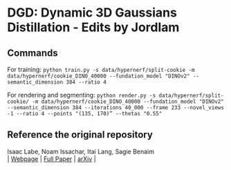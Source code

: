 # DGD: Dynamic 3D Gaussians Distillation - Edits by Jordlam

## Commands
For training:
```python train.py -s data/hypernerf/split-cookie -m data/hypernerf/cookie_DINO_40000 --fundation_model "DINOv2" --semantic_dimension 384 --ratio 4```

For rendering and segmenting:
```python render.py -s data/hypernerf/split-cookie/ -m data/hypernerf/cookie_DINO_40000 --fundation_model "DINOv2" --semantic_dimension 384 --iterations 40_000 --frame 233 --novel_views -1 --ratio 4 --points "(135, 170)” --thetas "0.55"```

## Reference the original repository
Isaac Labe, Noam Issachar, Itai Lang, Sagie Benaim<br>
| [Webpage](https://isaaclabe.github.io/DGD-Website/) | [Full Paper](https://arxiv.org/pdf/2405.19321) | [arXiv](https://arxiv.org/abs/2405.19321) |
